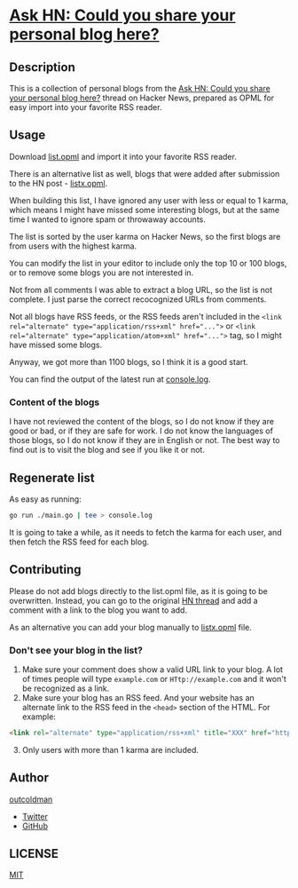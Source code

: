 # [Ask HN: Could you share your personal blog here?](https://news.ycombinator.com/item?id=36575081)

## Description

This is a collection of personal blogs from the [Ask HN: Could you share your personal blog here?](https://news.ycombinator.com/item?id=36575081) 
thread on Hacker News, prepared as OPML for easy import into your favorite RSS reader.

## Usage

Download [list.opml](https://raw.githubusercontent.com/outcoldman/hackernews-personal-blogs/master/list.opml) and import it into your favorite RSS reader.

There is an alternative list as well, blogs that were added after submission to the HN post - [listx.opml](https://raw.githubusercontent.com/outcoldman/hackernews-personal-blogs/master/listx.opml).

When building this list, I have ignored any user with less or equal to 1 karma, which means I might have missed some
interesting blogs, but at the same time I wanted to ignore spam or throwaway accounts.

The list is sorted by the user karma on Hacker News, so the first blogs are from users with the highest karma.

You can modify the list in your editor to include only the top 10 or 100 blogs, or to remove some blogs you are not interested in.

Not from all comments I was able to extract a blog URL, so the list is not complete. I just parse the correct recocognized URLs
from comments.

Not all blogs have RSS feeds, or the RSS feeds aren't included in the `<link rel="alternate" type="application/rss+xml" href="...">`
or `<link rel="alternate" type="application/atom+xml" href="...">` tag, so I might have missed some blogs.

Anyway, we got more than 1100 blogs, so I think it is a good start.

You can find the output of the latest run at [console.log](console.log).

### Content of the blogs

I have not reviewed the content of the blogs, so I do not know if they are good or bad, or if they are safe for work.
I do not know the languages of those blogs, so I do not know if they are in English or not.
The best way to find out is to visit the blog and see if you like it or not.

## Regenerate list

As easy as running:

```bash
go run ./main.go | tee > console.log
```

It is going to take a while, as it needs to fetch the karma for each user, and then fetch the RSS feed for each blog.

## Contributing

Please do not add blogs directly to the list.opml file, as it is going to be overwritten.
Instead, you can go to the original [HN thread](https://news.ycombinator.com/item?id=36575081) and add a comment with a link to the blog you want to add.

As an alternative you can add your blog manually to [listx.opml](listx.opml) file.

### Don't see your blog in the list?

1. Make sure your comment does show a valid URL link to your blog. A lot of times people will type `example.com` or `HTtp://example.com` and it won't be recognized as a link.
2. Make sure your blog has an RSS feed. And your website has an alternate link to the RSS feed in the `<head>` section of the HTML. For example:

```html
<link rel="alternate" type="application/rss+xml" title="XXX" href="https://example.com/rss.xml">
```

3. Only users with more than 1 karma are included.


## Author

[outcoldman](https://www.outcoldman.com)

- [Twitter](https://twitter.com/outcoldman)
- [GitHub](https://github.com/outcoldman)

## LICENSE

[MIT](LICENSE)

